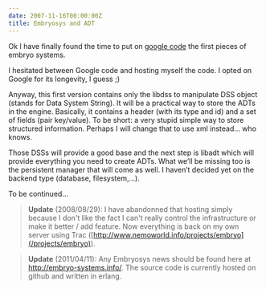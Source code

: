 ```yaml
---
date: 2007-11-16T00:00:00Z
title: Embryosys and ADT
---
```


Ok I have finally found the time to put on [google code](http://code.google.com/p/embryosys/) the first pieces of embryo systems.

I hesitated between Google code and hosting myself the code. I opted on Google for its longevity, I guess ;)

Anyway, this first version contains only the libdss to manipulate DSS object (stands for Data System String). It will be a practical way to store the ADTs in the engine. Basically, it contains a header (with its type and id) and a set of fields (pair key/value). To be short: a very stupid simple way to store structured information. Perhaps I will change that to use xml instead... who knows.

Those DSSs will provide a good base and the next step is libadt which will provide everything you need to create ADTs. What we’ll be missing too is the persistent manager that will come as well. I haven’t decided yet on the backend type (database, filesystem,...).

To be continued...

> **Update** (2008/08/29): I have abandonned that hosting simply because I don't like the fact I can't really control the infrastructure or make it better / add feature. Now everything is back on my own server using Trac ([http://www.nemoworld.info/projects/embryo](/projects/embryo)).

> **Update** (2011/04/11): Any Embryosys news should be found here at <http://embryo-systems.info/>. The source code is currently hosted on github and written in erlang.
